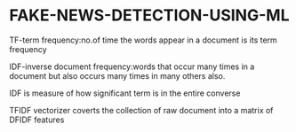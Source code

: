# FAKE-NEWS-DETECTION-USING-ML

TF-term frequency:no.of time the words appear in a document is its term frequency

IDF-inverse document frequency:words that occur many times in a document but also occurs many times in many others also.

IDF is measure of how significant term is in the entire converse  

TFIDF vectorizer coverts the collection of raw document into a matrix of DFIDF features

